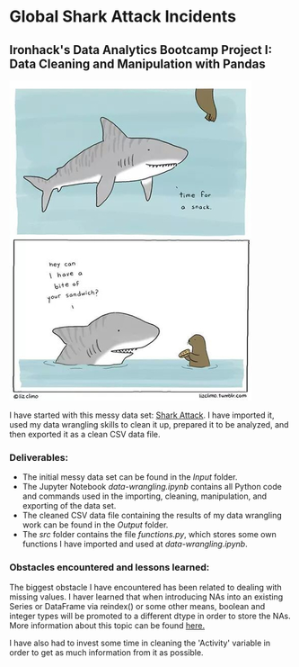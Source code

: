 # Global Shark Attack Incidents

## Ironhack's Data Analytics Bootcamp Project I: Data Cleaning and Manipulation with Pandas

![Don't think sharks are adorable?](/images/shark.jpeg)


I have started with this messy data set: [Shark Attack](https://www.kaggle.com/teajay/global-shark-attacks/version/1). I have imported it, used my data wrangling skills to clean it up, prepared it to be analyzed, and then exported it as a clean CSV data file.

### Deliverables:

* The initial messy data set can be found in the *Input* folder.
* The Jupyter Notebook *data-wrangling.ipynb* contains all Python code and commands used in the importing, cleaning, manipulation, and exporting of the data set.
* The cleaned CSV data file containing the results of my data wrangling work can be found in the *Output* folder.
* The *src* folder contains the file *functions.py*, which stores some own functions I have imported and used at *data-wrangling.ipynb*.

### Obstacles encountered and lessons learned:

The biggest obstacle I have encountered has been related to dealing with missing values. I haver learned that when introducing NAs into an existing Series or DataFrame via reindex() or some other means, boolean and integer types will be promoted to a different dtype in order to store the NAs. More information about this topic can be found [here.](https://pandas.pydata.org/pandas-docs/stable/user_guide/gotchas.html)

I have also had to invest some time in cleaning the 'Activity' variable in order to get as much information from it as possible.